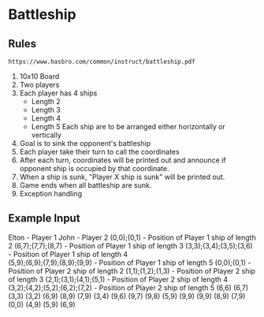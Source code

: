 # Battleship

## Rules

```
https://www.hasbro.com/common/instruct/battleship.pdf
```

1. 10x10 Board
2. Two players
3. Each player has 4 ships
   - Length 2
   - Length 3
   - Length 4
   - Length 5
     Each ship are to be arranged either horizontally or vertically
4. Goal is to sink the opponent's battleship
5. Each player take their turn to call the coordinates
6. After each turn, coordinates will be printed out and announce if opponent ship is occupied by that coordinate.
7. When a ship is sunk, "Player X ship is sunk" will be printed out.
8. Game ends when all battleship are sunk.
9. Exception handling

## Example Input

Elton - Player 1
John - Player 2
(0,0);(0,1) - Position of Player 1 ship of length 2
(6,7);(7,7);(8,7) - Position of Player 1 ship of length 3
(3,3);(3,4);(3,5);(3,6) - Position of Player 1 ship of length 4  
(5,9);(6,9);(7,9);(8,9);(9,9) - Position of Player 1 ship of length 5
(0,0);(0,1) - Position of Player 2 ship of length 2
(1,1);(1,2);(1,3) - Position of Player 2 ship of length 3
(2,1);(3,1);(4,1);(5,1) - Position of Player 2 ship of length 4  
(3,2);(4,2);(5,2);(6,2);(7,2) - Position of Player 2 ship of length 5
(6,6)
(6,7)
(3,3)
(3,2)
(6,9)
(8,9)
(7,9)
(3,4)
(9,6)
(9,7)
(9,8)
(5,9)
(9,9)
(9,9)
(8,9)
(7,9)
(0,0)
(4,9)
(5,9)
(6,9)
